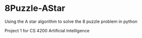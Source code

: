 # 8Puzzle-AStar
Using the A star algorithm to solve the 8 puzzle problem in python

Project 1 for CS 4200 Artificial Intelligence
